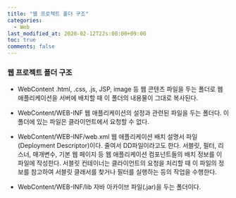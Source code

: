 ```yaml
---
title: "웹 프로젝트 폴더 구조"
categories:
  - Web
last_modified_at: 2020-02-12T22s:00:00+09:00
toc: true
comments: false
---
```

### 웹 프로젝트 폴더 구조
- WebContent
.html, .css, .js, JSP, image 등 웹 콘텐츠 파일을 두는 폴더로 웹 애플리케이션을 서버에 배치할 때 이 폴더의 내용물이 그대로 복사된다.

- WebContent/WEB-INF
웹 애플리케이션의 설정과 관련된 파일을 두는 폴더다. 이 폴더에 있는 파일은 클라이언트에서 요청할 수 없다.

- WebContent/WEB-INF/web.xml
웹 애플리케이션 배치 설명서 파일(Deployment Descriptor)이다. 줄여서 DD파일이라고도 한다. 서블릿, 필터, 리스너, 매개변수, 기본 웹 페이지 등 웹 애플리케이션 컴포넌트들의 배치 정보를 이 파일에 작성한다. 서블릿 컨테이너는 클라이언트의 요청을 처리할 때 이 파일의 정보를 참고하여 서블릿 클래서를 찾거나 필터를 실행하는 등의 작업을 수행한다.

- WebContent/WEB-INF/lib
자바 아카이브 파일(.jar)을 두는 폴더이다. 
